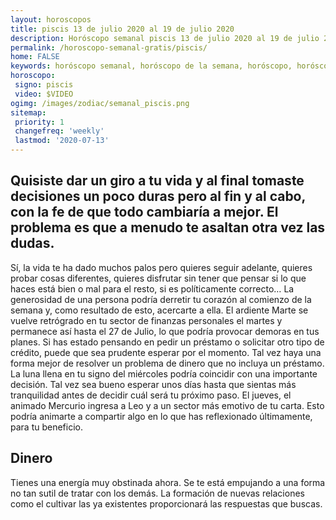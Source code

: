 ```yaml
---
layout: horoscopos
title: piscis 13 de julio 2020 al 19 de julio 2020 
description: Horóscopo semanal piscis 13 de julio 2020 al 19 de julio 2020. Quisiste dar un giro a tu vida y al final tomaste decisiones un poco duras pero al fin y al cabo, con la fe de que todo cambiaría a mejor. El problema es que a menudo te asaltan otra vez las dudas.
permalink: /horoscopo-semanal-gratis/piscis/
home: FALSE
keywords: horóscopo semanal, horóscopo de la semana, horóscopo, horóscopo gratis,horóscopos, horóscopo esperanza gracia, horoscopos piscis la semana, horóscopos gratis, Tarot, Astrologia, Zodíaco, piscis, horoscopo gratis, semanal
horoscopo:
 signo: piscis
 video: $VIDEO
ogimg: /images/zodiac/semanal_piscis.png
sitemap:
 priority: 1
 changefreq: 'weekly'
 lastmod: '2020-07-13'
---
```




## Quisiste dar un giro a tu vida y al final tomaste decisiones un poco duras pero al fin y al cabo, con la fe de que todo cambiaría a mejor. El problema es que a menudo te asaltan otra vez las dudas.

Sí, la vida te ha dado muchos palos pero quieres seguir adelante, quieres probar cosas diferentes, quieres disfrutar sin tener que pensar si lo que haces está bien o mal para el resto, si es políticamente correcto… La generosidad de una persona podría derretir tu corazón al comienzo de la semana y, como resultado de esto, acercarte a ella. El ardiente Marte se vuelve retrógrado en tu sector de finanzas personales el martes y permanece así hasta el 27 de Julio, lo que podría provocar demoras en tus planes. Si has estado pensando en pedir un préstamo o solicitar otro tipo de crédito, puede que sea prudente esperar por el momento. Tal vez haya una forma mejor de resolver un problema de dinero que no incluya un préstamo. 
La luna llena en tu signo del miércoles podría coincidir con una importante decisión. Tal vez sea bueno esperar unos días hasta que sientas más tranquilidad antes de decidir cuál será tu próximo paso. El jueves, el animado Mercurio ingresa a Leo y a un sector más emotivo de tu carta. Esto podría animarte a compartir algo en lo que has reflexionado últimamente, para tu beneficio.

## Dinero

Tienes una energía muy obstinada ahora. Se te está empujando a una forma no tan sutil de tratar con los demás. La formación de nuevas relaciones como el cultivar las ya existentes proporcionará las respuestas que buscas.
